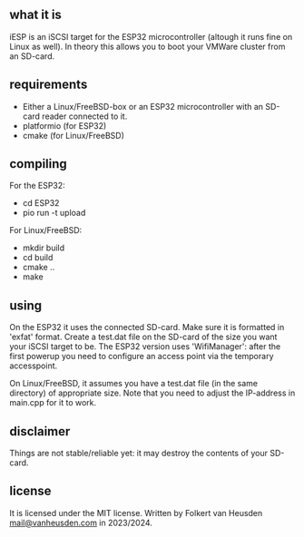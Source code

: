 what it is
----------
iESP is an iSCSI target for the ESP32 microcontroller (altough it runs fine on Linux as well).
In theory this allows you to boot your VMWare cluster from an SD-card.


requirements
------------
* Either a Linux/FreeBSD-box or an ESP32 microcontroller with an SD-card reader connected to it.
* platformio (for ESP32)
* cmake (for Linux/FreeBSD)


compiling
---------
For the ESP32:
* cd ESP32
* pio run -t upload

For Linux/FreeBSD:
* mkdir build
* cd build
* cmake ..
* make


using
-----
On the ESP32 it uses the connected SD-card. Make sure it is formatted in 'exfat' format. Create a test.dat file on the SD-card of the size you want your iSCSI target to be. The ESP32 version uses 'WifiManager': after the first powerup you need to configure an access point via the temporary accesspoint.

On Linux/FreeBSD, it assumes you have a test.dat file (in the same directory) of appropriate size. Note that you need to adjust the IP-address in main.cpp for it to work.


disclaimer
----------
Things are not stable/reliable yet: it may destroy the contents of your SD-card.


license
-------
It is licensed under the MIT license.
Written by Folkert van Heusden <mail@vanheusden.com> in 2023/2024.
